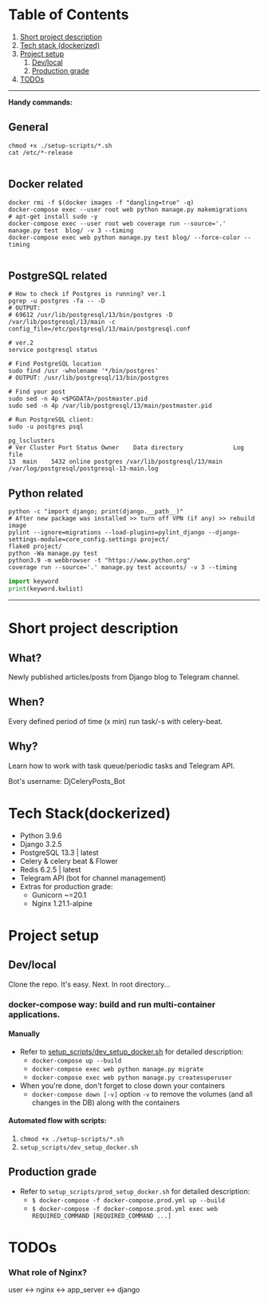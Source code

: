 # Table of Contents
1. [Short project description](#project-decription)
2. [Tech stack (dockerized)](#tech-stack)
3. [Project setup](#project-setup)
   1. [Dev/local](#project-setup-local)
   2. [Production grade](#project-setup-prod)
4. [TODOs](#to-dos)


---
**Handy commands:**

## General
```shell
chmod +x ./setup-scripts/*.sh
cat /etc/*-release


```

## Docker related
```shell
docker rmi -f $(docker images -f "dangling=true" -q)
docker-compose exec --user root web python manage.py makemigrations
# apt-get install sudo -y
docker-compose exec --user root web coverage run --source='.' manage.py test  blog/ -v 3 --timing
docker-compose exec web python manage.py test blog/ --force-color --timing


```

## PostgreSQL related
```shell
# How to check if Postgres is running? ver.1
pgrep -u postgres -fa -- -D
# OUTPUT:
# 69612 /usr/lib/postgresql/13/bin/postgres -D /var/lib/postgresql/13/main -c config_file=/etc/postgresql/13/main/postgresql.conf

# ver.2
service postgresql status

# Find PostgreSQL location
sudo find /usr -wholename '*/bin/postgres'
# OUTPUT: /usr/lib/postgresql/13/bin/postgres

# Find your post
sudo sed -n 4p <$PGDATA>/postmaster.pid
sudo sed -n 4p /var/lib/postgresql/13/main/postmaster.pid

# Run PostgreSQL client:
sudo -u postgres psql

pg_lsclusters
# Ver Cluster Port Status Owner    Data directory              Log file
13  main    5432 online postgres /var/lib/postgresql/13/main /var/log/postgresql/postgresql-13-main.log

```

## Python related
```shell
python -c "import django; print(django.__path__)"
# After new package was installed >> turn off VPN (if any) >> rebuild image
pylint --ignore=migrations --load-plugins=pylint_django --django-settings-module=core_config.settings project/
flake8 project/
python -Wa manage.py test
python3.9 -m webbrowser -t "https://www.python.org"
coverage run --source='.' manage.py test accounts/ -v 3 --timing
```

```python
import keyword
print(keyword.kwlist)
```

---


# <a id="project-decription">Short project description</a>
## What?
Newly published articles/posts from Django blog to Telegram channel.

## When?
Every defined period of time (x min) run task/-s with celery-beat.

## Why?
Learn how to work with task queue/periodic tasks and Telegram API.

Bot's username: DjCeleryPosts_Bot

# <a id="tech-stack">Tech Stack(dockerized)</a>
- Python 3.9.6
- Django 3.2.5
- PostgreSQL 13.3 | latest
- Celery & celery beat & Flower
- Redis 6.2.5 | latest
- Telegram API (bot for channel management)
- Extras for production grade:
  - Gunicorn ~=20.1
  - Nginx 1.21.1-alpine


# <a id="project-setup">Project setup</a>

## <a id="project-setup-local">Dev/local</a>
Clone the repo. It's easy.
Next. In root directory...

### docker-compose way: build and run multi-container applications.

#### Manually

- Refer to [setup_scripts/dev_setup_docker.sh](./setup_scripts/dev_setup_docker.sh) for detailed description:
  - `docker-compose up --build`
  - `docker-compose exec web python manage.py migrate`
  - `docker-compose exec web python manage.py createsuperuser`
- When you're done, don't forget to close down your containers
  - `docker-compose down [-v]` option `-v` to remove the volumes (and all changes in the DB) along with the containers

#### Automated flow with scripts:

1. `chmod +x ./setup-scripts/*.sh`
3. `setup_scripts/dev_setup_docker.sh`


## <a id="project-setup-prod">Production grade</a>
- Refer to `setup_scripts/prod_setup_docker.sh` for detailed description:
  - `$ docker-compose -f docker-compose.prod.yml up --build`
  - `$ docker-compose -f docker-compose.prod.yml exec web REQUIRED_COMMAND [REQUIRED_COMMAND ...]`


# <a id="to-dos">TODOs</a>
### What role of Nginx?

user <-> nginx <-> app_server <-> django
